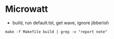 # Microwatt

* build, run default.tst, get wave, ignore jibberish

```
make -f Makefile build | grep -v "report note"
```